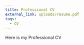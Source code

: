 ```yaml
---
title: Professional CV
external_link: uploads/resume.pdf
tags:
  - CV
---
```

Here is my Professional CV

<!--more-->
